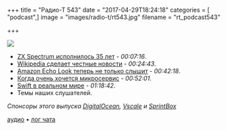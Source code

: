 +++
title = "Радио-Т 543"
date = "2017-04-29T18:24:18"
categories = [ "podcast",]
image = "images/radio-t/rt543.jpg"
filename = "rt_podcast543"

+++

![](https://radio-t.com/images/radio-t/rt543.jpg)

- [ZX Spectrum исполнилось 35 лет](https://geektimes.ru/post/288376/) - *00:07:16*.
- [Wikipedia сделает честные новости](http://www.bbc.co.uk/news/technology-39695767) - *00:24:43*.
- [Amazon Echo Look теперь не только слышит](https://www.wired.com/2017/04/amazon-echo-look-privacy/) - *00:42:18*.
- [Когда очень хочется микросервис](https://habrahabr.ru/company/microsoft/blog/327546/) - *00:52:01*.
- [Swift в реальном мире](https://www.skilled.io/u/swiftsummit/swift-with-a-hundred-engineers) - *01:18:42*.
- Темы наших слушателей.


*Спонсоры этого выпуска [DigitalOcean](https://do.co/radiot), [Vscale](http://bit.ly/radio-t_vscale) и [SprintBox](https://sprintbox.ru)*

[аудио](https://cdn.radio-t.com/rt_podcast543.mp3) • [лог чата](http://chat.radio-t.com/logs/radio-t-543.html)
<audio src="https://cdn.radio-t.com/rt_podcast543.mp3" preload="none"></audio>
